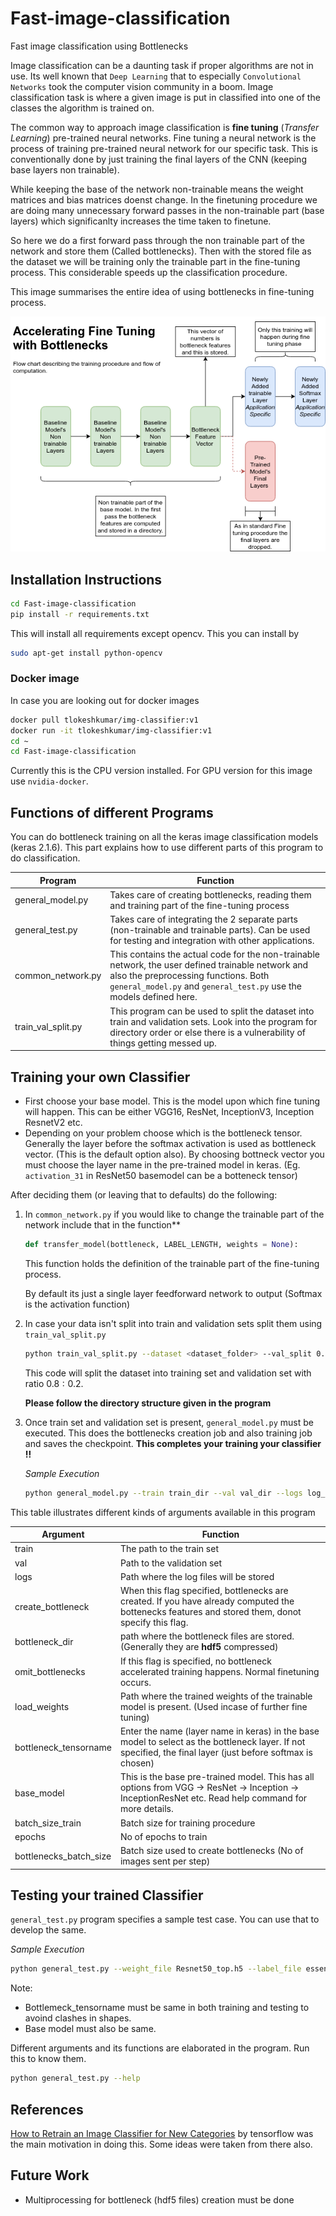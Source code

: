 # Fast-image-classification
Fast image classification using Bottlenecks

Image classification can be a daunting task if proper algorithms are not in use. Its well known that `Deep Learning` that to especially `Convolutional Networks` took the computer vision community in a boom. Image classification task is where a given image is put in classified into one of the classes the algorithm is trained on. 


The common way to approach image classification is **fine tuning** (*Transfer Learning*) pre-trained neural networks. Fine tuning a neural network is the process of training pre-trained neural network for our specific task. This is conventionally done by just training the final layers of the CNN (keeping base layers non trainable). 

While keeping the base of the network non-trainable means the weight matrices and bias matrices doenst change. In the finetuning procedure we are doing many unnecessary forward passes in the non-trainable part (base layers) which significanlty increases the time taken to finetune. 

So here we do a first forward pass through the non trainable part of the network and store them (Called bottlenecks). Then with the stored file as the dataset we will be training only the trainable part in the fine-tuning process. This considerable speeds up the classification procedure.

This image summarises the entire idea of using bottlenecks in fine-tuning process.

![image_describing_bottleneck_learning](./images/bottlenecks.png)

## Installation Instructions

```bash
cd Fast-image-classification
pip install -r requirements.txt
```

This will install all requirements except opencv. This you can install by 

```bash
sudo apt-get install python-opencv
```
### Docker image

In case you are looking out for docker images 

```bash
docker pull tlokeshkumar/img-classifier:v1
docker run -it tlokeshkumar/img-classifier:v1
cd ~
cd Fast-image-classification
```

Currently this is the CPU version installed. For GPU version for this image use `nvidia-docker`.


## Functions of different Programs

You can do bottleneck training on all the keras image classification models (keras 2.1.6). This part explains how to use different parts of this program to do classification.

| Program | Function
--- | ---
 general_model.py | Takes care of creating bottlenecks, reading them and training part of the fine-tuning process
 general_test.py | Takes care of integrating the 2 separate parts (non-trainable and trainable parts). Can be used for testing and integration with other applications.
 common_network.py | This contains the actual code for the non-trainable network, the user defined trainable network and also the preprocessing functions. Both `general_model.py` and `general_test.py` use the models defined here.
train_val_split.py | This program can be used to split the dataset into train and validation sets. Look into the program for directory order or else there is a vulnerability of things getting messed up.

## Training your own Classifier

* First choose your base model. This is the model upon which fine tuning will happen. This can be either VGG16, ResNet, InceptionV3, Inception ResnetV2 etc.
* Depending on your problem choose which is the bottleneck tensor. Generally the layer before the softmax activation is used as bottleneck vector. (This is the default option also). By choosing bottneck vector you must choose the layer name in the pre-trained model in keras. (Eg. `activation_31` in ResNet50 basemodel can be a botteneck tensor)

After deciding them (or leaving that to defaults) do the following:

1. In `common_network.py` if you would like to change the trainable part of the network include that in the function**

    ```python
    def transfer_model(bottleneck, LABEL_LENGTH, weights = None):
    ```
    This function holds the definition of the trainable part of the fine-tuning process. 

    By default its just a single layer feedforward network to output (Softmax is the activation function)

2. In case your data isn't split into train and validation sets split them using `train_val_split.py`

    ```bash
    python train_val_split.py --dataset <dataset_folder> --val_split 0.2
    ```

    This code will split the dataset into training set and validation set with ratio $0.8:0.2$.

    **Please follow the directory structure given in the program**

3. Once train set and validation set is present, `general_model.py` must be executed. This does the bottlenecks creation job and also training job and saves the checkpoint. **This completes your training your classifier !!**

    _Sample Execution_
    ```bash
    python general_model.py --train train_dir --val val_dir --logs log_resnet --bottleneck_dir bottlenecks  --base_model resnet50 --bottlenecks_batch_size 100 --epochs 1 --bottleneck_tensorname activation_31
    ```

This table illustrates different kinds of arguments available in this program

| Argument | Function |
|---|---|
train | The path to the train set
val | Path to the validation set
logs | Path where the log files will be stored
create_bottleneck | When this flag specified, bottlenecks are created. If you have already computed the bottenecks features and stored them, donot specify this flag.
bottleneck_dir | path where the bottleneck files are stored. (Generally they are **hdf5** compressed)
omit_bottlenecks | If this flag is specified, no bottleneck accelerated training happens. Normal finetuning occurs.
load_weights | Path where the trained weights of the trainable model is present. (Used incase of further fine tuning)
bottleneck_tensorname | Enter the name (layer name in keras) in the base model to select as the bottleneck layer. If not specified, the final layer (just before softmax is chosen)
base_model | This is the base pre-trained model. This has all options from VGG -> ResNet -> Inception -> InceptionResNet etc. Read help command for more details.
batch_size_train | Batch size for training procedure
epochs | No of epochs to train
bottlenecks_batch_size | Batch size used to create bottlenecks (No of images sent per step)

## Testing your trained Classifier

`general_test.py` program specifies a sample test case. You can use that to develop the same. 

_Sample Execution_
```bash
python general_test.py --weight_file Resnet50_top.h5 --label_file essential_files/label_map.json --img_dir val_dir/daisy --base_model resnet50 --bottleneck_tensorname activation_31
```
Note:
* Bottlemeck_tensorname must be same in both training and testing to avoind clashes in shapes.
* Base model must also be same.

Different arguments and its functions are elaborated in the program. Run this to know them.

```bash
python general_test.py --help
```
## References

[How to Retrain an Image Classifier for New Categories](https://www.tensorflow.org/tutorials/image_retraining)  by tensorflow was the main motivation in doing this. Some ideas were taken from there also.

## Future Work

- Multiprocessing for bottleneck (hdf5 files) creation must be done
